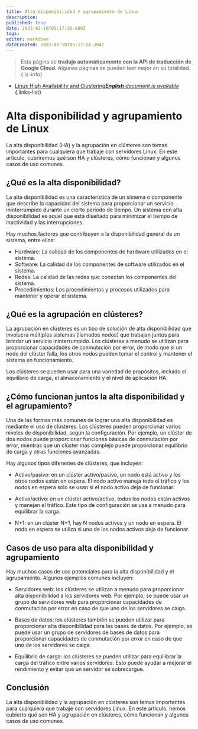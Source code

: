 ```yaml
---
title: Alta disponibilidad y agrupamiento de Linux
description: 
published: true
date: 2023-02-10T05:17:26.009Z
tags: 
editor: markdown
dateCreated: 2023-02-10T05:17:24.394Z
---
```


> Esta página se **tradujo automáticamente con la API de traducción de Google Cloud**.
Algunas páginas se pueden leer mejor en su totalidad.{.is-info}



- [Linux High Availability and Clustering***English** document is available*](/en/Knowledge-base/Linux/linux-high-availability-and-clustering)
{.links-list}


# Alta disponibilidad y agrupamiento de Linux

La alta disponibilidad (HA) y la agrupación en clústeres son temas importantes para cualquiera que trabaje con servidores Linux. En este artículo, cubriremos qué son HA y clústeres, cómo funcionan y algunos casos de uso comunes.

## ¿Qué es la alta disponibilidad?

La alta disponibilidad es una característica de un sistema o componente que describe la capacidad del sistema para proporcionar un servicio ininterrumpido durante un cierto período de tiempo. Un sistema con alta disponibilidad es aquel que está diseñado para minimizar el tiempo de inactividad y las interrupciones.

Hay muchos factores que contribuyen a la disponibilidad general de un sistema, entre ellos:

- Hardware: La calidad de los componentes de hardware utilizados en el sistema.
- Software: La calidad de los componentes de software utilizados en el sistema.
- Redes: La calidad de las redes que conectan los componentes del sistema.
- Procedimientos: Los procedimientos y procesos utilizados para mantener y operar el sistema.

## ¿Qué es la agrupación en clústeres?

La agrupación en clústeres es un tipo de solución de alta disponibilidad que involucra múltiples sistemas (llamados nodos) que trabajan juntos para brindar un servicio ininterrumpido. Los clústeres a menudo se utilizan para proporcionar capacidades de conmutación por error, de modo que si un nodo del clúster falla, los otros nodos pueden tomar el control y mantener el sistema en funcionamiento.

Los clústeres se pueden usar para una variedad de propósitos, incluido el equilibrio de carga, el almacenamiento y el nivel de aplicación HA.

## ¿Cómo funcionan juntos la alta disponibilidad y el agrupamiento?

Una de las formas más comunes de lograr una alta disponibilidad es mediante el uso de clústeres. Los clústeres pueden proporcionar varios niveles de disponibilidad, según la configuración. Por ejemplo, un clúster de dos nodos puede proporcionar funciones básicas de conmutación por error, mientras que un clúster más complejo puede proporcionar equilibrio de carga y otras funciones avanzadas.

Hay algunos tipos diferentes de clústeres, que incluyen:

- Activo/pasivo: en un clúster activo/pasivo, un nodo está activo y los otros nodos están en espera. El nodo activo maneja todo el tráfico y los nodos en espera solo se usan si el nodo activo deja de funcionar.

- Activo/activo: en un clúster activo/activo, todos los nodos están activos y manejan el tráfico. Este tipo de configuración se usa a menudo para equilibrar la carga.

- N+1: en un clúster N+1, hay N nodos activos y un nodo en espera. El nodo en espera se utiliza si uno de los nodos activos deja de funcionar.

## Casos de uso para alta disponibilidad y agrupamiento

Hay muchos casos de uso potenciales para la alta disponibilidad y el agrupamiento. Algunos ejemplos comunes incluyen:

- Servidores web: los clústeres se utilizan a menudo para proporcionar alta disponibilidad a los servidores web. Por ejemplo, se puede usar un grupo de servidores web para proporcionar capacidades de conmutación por error en caso de que uno de los servidores se caiga.

- Bases de datos: los clústeres también se pueden utilizar para proporcionar alta disponibilidad para las bases de datos. Por ejemplo, se puede usar un grupo de servidores de bases de datos para proporcionar capacidades de conmutación por error en caso de que uno de los servidores se caiga.

- Equilibrio de carga: los clústeres se pueden utilizar para equilibrar la carga del tráfico entre varios servidores. Esto puede ayudar a mejorar el rendimiento y evitar que un servidor se sobrecargue.

## Conclusión

La alta disponibilidad y la agrupación en clústeres son temas importantes para cualquiera que trabaje con servidores Linux. En este artículo, hemos cubierto qué son HA y agrupación en clústeres, cómo funcionan y algunos casos de uso comunes.